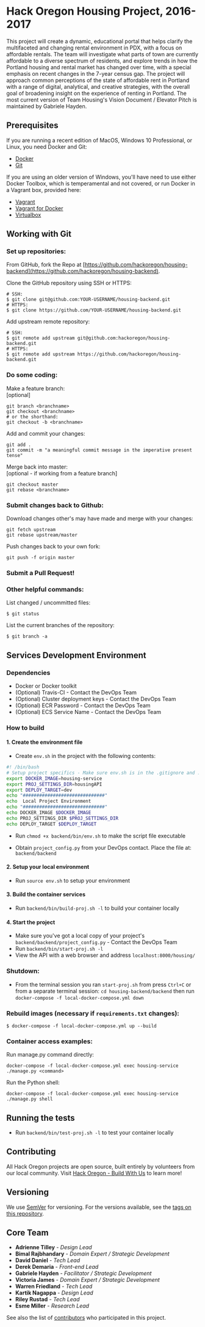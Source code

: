 # Hack Oregon Housing Project, 2016-2017
This project will create a dynamic, educational portal that helps clarify the multifaceted and changing rental environment in PDX, with a focus on affordable rentals. The team will investigate what parts of town are currently affordable to a diverse spectrum of residents, and explore trends in how the Portland housing and rental market has changed over time, with a special emphasis on recent changes in the 7-year census gap. The project will approach common perceptions of the state of affordable rent in Portland with a range of digital, analytical, and creative strategies, with the overall goal of broadening insight on the experience of renting in Portland.
The most current version of Team Housing's Vision Document / Elevator Pitch is maintained by Gabriele Hayden.

## Prerequisites

If you are running a recent edition of MacOS, Windows 10 Professional, or Linux, you need Docker and Git:

* [Docker](https://www.docker.com/products/overview)
* [Git](https://git-scm.com/)

If you are using an older version of Windows, you'll have need to use either Docker Toolbox, which is temperamental and not covered, or run Docker in a Vagrant box, provided here:

* [Vagrant](https://www.vagrantup.com/downloads.html)
* [Vagrant for Docker](https://github.com/JohnTasto/vagrant-for-docker)
* [Virtualbox](https://www.virtualbox.org/wiki/Downloads)

## Working with Git

### Set up repositories:

From GitHub, fork the Repo at [https://github.com/hackoregon/housing-backend](https://github.com/hackoregon/housing-backend).

Clone the GitHub repository using SSH or HTTPS:
```
# SSH:
$ git clone git@github.com:YOUR-USERNAME/housing-backend.git
# HTTPS:
$ git clone https://github.com/YOUR-USERNAME/housing-backend.git
```

Add upstream remote repository:
```
# SSH:
$ git remote add upstream git@github.com:hackoregon/housing-backend.git
# HTTPS:
$ git remote add upstream https://github.com/hackoregon/housing-backend.git
```

### Do some coding:

Make a feature branch:  
[optional]
```
git branch <branchname>
git checkout <branchname>
# or the shorthand:
git checkout -b <branchname>
```

Add and commit your changes:
```
git add .
git commit -m "a meaningful commit message in the imperative present tense"
```

Merge back into master:  
[optional - if working from a feature branch]
```
git checkout master
git rebase <branchname>
```

### Submit changes back to Github:

Download changes other's may have made and merge with your changes:
```
git fetch upstream
git rebase upstream/master
```

Push changes back to your own fork:
```
git push -f origin master
```

### Submit a Pull Request!

### Other helpful commands:

List changed / uncommitted files:
```
$ git status
```

List the current branches of the repository:
```
$ git branch -a
```

## Services Development Environment

### Dependencies

* Docker or Docker toolkit
* (Optional) Travis-CI - Contact the DevOps Team
* (Optional) Cluster deployment keys - Contact the DevOps Team
* (Optional) ECR Password - Contact the DevOps Team
* (Optional) ECS Service Name - Contact the DevOps Team

### How to build

#### 1. Create the environment file

* Create `env.sh` in the project with the following contents:

```bash
#! /bin/bash
# Setup project specifics - Make sure env.sh is in the .gitignore and .dockerignore
export DOCKER_IMAGE=housing-service
export PROJ_SETTINGS_DIR=housingAPI
export DEPLOY_TARGET=dev
echo "##############################"
echo  Local Project Environment
echo "##############################"
echo DOCKER_IMAGE $DOCKER_IMAGE
echo PROJ_SETTINGS_DIR $PROJ_SETTINGS_DIR
echo DEPLOY_TARGET $DEPLOY_TARGET
```

* Run `chmod +x backend/bin/env.sh` to make the script file executable

* Obtain `project_config.py` from your DevOps contact. Place the file at: `backend/backend`

#### 2. Setup your local environment

* Run `source env.sh` to setup your environment

#### 3. Build the container services

* Run `backend/bin/build-proj.sh -l` to build your container locally

#### 4. Start the project

* Make sure you've got a local copy of your project's `backend/backend/project_config.py` - Contact the DevOps Team
* Run `backend/bin/start-proj.sh -l`
* View the API with a web browser and address `localhost:8000/housing/`

### Shutdown:

* From the terminal session you ran `start-proj.sh` from press `Ctrl+C` or from a separate terminal session: `cd housing-backend/backend` then run `docker-compose -f local-docker-compose.yml down`

### Rebuild images (necessary if `requirements.txt` changes):

```
$ docker-compose -f local-docker-compose.yml up --build
```

### Container access examples:

Run manage.py command directly:

```
docker-compose -f local-docker-compose.yml exec housing-service ./manage.py <command>
```

Run the Python shell:

```
docker-compose -f local-docker-compose.yml exec housing-service ./manage.py shell
```

## Running the tests

* Run `backend/bin/test-proj.sh -l` to test your container locally

## Contributing

All Hack Oregon projects are open source, built entirely by volunteers from our local community. Visit [Hack Oregon - Build With Us](http://www.hackoregon.org/join/) to learn more!

## Versioning

We use [SemVer](http://semver.org/) for versioning. For the versions available, see the [tags on this repository](https://github.com/your/project/tags).

## Core Team

* **Adrienne Tilley** - *Design Lead*
* **Bimal Rajbhandary** - *Domain Expert / Strategic Development*
* **David Daniel** - *Tech Lead*
* **Derek Demaria** - *Front-end Lead*
* **Gabriele Hayden** - *Facilitator / Strategic Development*
* **Victoria James** - *Domain Expert / Strategic Development*
* **Warren Friedland** - *Tech Lead*
* **Kartik Nagappa** - *Design Lead*
* **Riley Rustad** - *Tech Lead*
* **Esme Miller** - *Research Lead*

See also the list of [contributors](https://github.com/hackoregon/housing-backend/contributors) who participated in this project.
